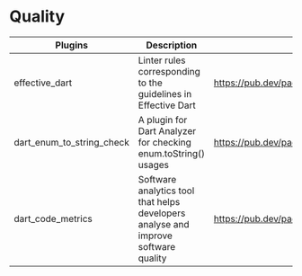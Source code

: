 # Quality

| Plugins | Description | Link |
| --- | --- | --- |
| effective_dart | Linter rules corresponding to the guidelines in Effective Dart | https://pub.dev/packages/effective_dart |
| dart_enum_to_string_check | A plugin for Dart Analyzer for checking enum.toString() usages | https://pub.dev/packages/dart_enum_to_string_check |
| dart_code_metrics | Software analytics tool that helps developers analyse and improve software quality | https://pub.dev/packages/dart_code_metrics |
